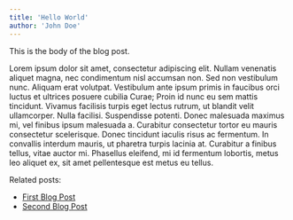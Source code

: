 ```yaml
---
title: 'Hello World'
author: 'John Doe'
---
```


This is the body of the blog post.

Lorem ipsum dolor sit amet, consectetur adipiscing elit. Nullam venenatis aliquet magna, nec condimentum nisl accumsan non. Sed non vestibulum nunc. Aliquam erat volutpat. Vestibulum ante ipsum primis in faucibus orci luctus et ultrices posuere cubilia Curae; Proin id nunc eu sem mattis tincidunt. Vivamus facilisis turpis eget lectus rutrum, ut blandit velit ullamcorper. Nulla facilisi. Suspendisse potenti. Donec malesuada maximus mi, vel finibus ipsum malesuada a. Curabitur consectetur tortor eu mauris consectetur scelerisque. Donec tincidunt iaculis risus ac fermentum. In convallis interdum mauris, ut pharetra turpis lacinia at. Curabitur a finibus tellus, vitae auctor mi. Phasellus eleifend, mi id fermentum lobortis, metus leo aliquet ex, sit amet pellentesque est metus eu tellus.

Related posts:

- [First Blog Post](blog-post-2.md)
- [Second Blog Post](blog-post-3.md)
